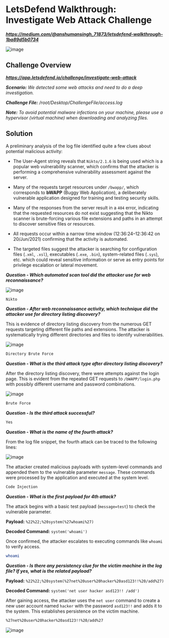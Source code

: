 # LetsDefend Walkthrough: Investigate Web Attack Challenge
***https://medium.com/@anshumansingh_71873/letsdefend-walkthrough-1ba89d5b0734***

![image](https://github.com/user-attachments/assets/aff5fdbf-ed40-4167-a876-0ac530b89def)

## Challenge Overview
***https://app.letsdefend.io/challenge/investigate-web-attack***

***Scenario:** We detected some web attacks and need to do a deep investigation.*

***Challenge File:** /root/Desktop/ChallengeFile/access.log*

***Note:** To avoid potential malware infections on your machine, please use a hypervisor (virtual machine) when downloading and analyzing files.*

## Solution
A preliminary analysis of the log file identified quite a few clues about potential malicious activity:

- The User-Agent string reveals that `Nikto/2.1.6` is being used which is a popular web vulnerability scanner, which confirms that the attacker is performing a comprehensive vulnerability assessment against the server.

- Many of the requests target resources under `/bwapp/`, which corresponds to **bWAPP** (Buggy Web Application), a deliberately vulnerable application designed for training and testing security skills.

- Many of the responses from the server result in a `404` error, indicating that the requested resources do not exist suggesting that the Nikto scanner is brute-forcing various file extensions and paths in an attempt to discover sensitive files or resources.

- All requests occur within a narrow time window (12:36:24–12:36:42 on 20/Jun/2021) confirming that the activity is automated.

- The targeted files suggest the attacker is searching for configuration files (`.xml`, `.xsl`), executables (`.exe`, `.bin`), system-related files (`.sys`), etc. which could reveal sensitive information or serve as entry points for privilege escalation or lateral movement.

***Question - Which automated scan tool did the attacker use for web reconnaissance?***

![image](https://github.com/user-attachments/assets/c61d1063-2c4f-42ad-ba8c-831c27341ab4)

```bash
Nikto
```

***Question - After web reconnaissance activity, which technique did the attacker use for
directory listing discovery?***

This is evidence of directory listing discovery from the numerous GET requests targeting different file paths and extensions. The attacker is systematically trying different directories and files to identify vulnerabilities.

![image](https://github.com/user-attachments/assets/4dc8a4bc-2af0-4437-ba3b-e3434fa9c6ef)

```bash
Directory Brute Force
```

***Question - What is the third attack type after directory listing discovery?***

After the directory listing discovery, there were attempts against the login page. This is evident from the repeated GET requests to `/bWAPP/login.php` with possibly different username and password combinations.

![image](https://github.com/user-attachments/assets/96abdc3e-e924-4483-87f3-71a0484f13d9)

```bash
Brute Force
```

***Question - Is the third attack successful?***

```bash
Yes
```

***Question - What is the name of the fourth attack?***

From the log file snippet, the fourth attack can be traced to the following lines:

![image](https://github.com/user-attachments/assets/c6367296-14cf-4ecd-9a39-e4973d872d5d)

The attacker created malicious payloads with system-level commands and appended them to the vulnerable parameter `message`. These commands were processed by the application and executed at the system level.

```bash
Code Injection
```

***Question - What is the first payload for 4th attack?***

The attack begins with a basic test payload (`message=test`) to check the vulnerable parameter.

**Payload:** `%22%22;%20system(%27whoami%27)`

**Decoded Command:** `system('whoami')`

Once confirmed, the attacker escalates to executing commands like `whoami` to verify access.

```bash
whoami
```

***Question - Is there any persistency clue for the victim machine in the log file? If yes, what is the related payload?***

**Payload:** `%22%22;%20system(%27net%20user%20hacker%20asd123!!%20/add%27)`

**Decoded Command:** `system('net user hacker asd123!! /add')`

After gaining access, the attacker uses the `net user` command to create a new user account named `hacker` with the password `asd123!!` and adds it to the system. This establishes persistence on the victim machine.

```bash
%27net%20user%20hacker%20asd123!!%20/add%27
```

![image](https://github.com/user-attachments/assets/5ee21925-e845-41da-b055-7107500c6a94)
